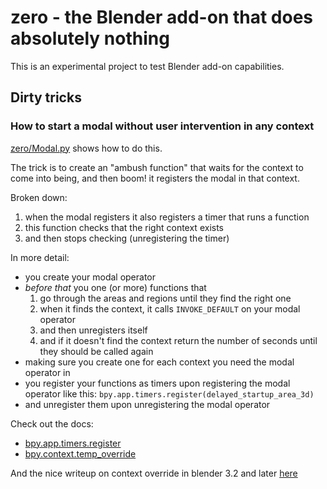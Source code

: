 # zero - the Blender add-on that does absolutely nothing

This is an experimental project to test Blender add-on capabilities.

## Dirty tricks

### How to start a modal without user intervention in any context

[zero/Modal.py](https://github.com/simonecesano/blender-Zero/blob/main/zero/Modal.py) shows how to do this.

The trick is to create an "ambush function" that waits for the context to come into being, and then boom!
it registers the modal in that context.

Broken down:

1. when the modal registers it also registers a timer that runs a function
2. this function checks that the right context exists
3. and then stops checking (unregistering the timer)

In more detail:

- you create your modal operator
- _before that_ you one (or more) functions that
  1. go through the areas and regions until they find the right one
  2. when it finds the context, it calls ```INVOKE_DEFAULT``` on your modal operator 
  3. and then unregisters itself
  4. and if it doesn't find the context return the number of seconds until they should be called again
- making sure you create one for each context you need the modal operator in
- you register your functions as timers upon registering the modal operator like this:
  ```bpy.app.timers.register(delayed_startup_area_3d)```
- and unregister them upon unregistering the modal operator

Check out the docs:

- [bpy.app.timers.register](https://docs.blender.org/api/current/bpy.app.timers.html)
- [bpy.context.temp_override](https://docs.blender.org/api/current/bpy.types.Context.html#bpy.types.Context.temp_override)

And the nice writeup on context override in blender 3.2 and later [here](https://b3d.interplanety.org/en/context-overriding-in-blender-3-2-and-later)